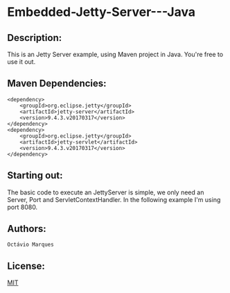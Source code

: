 # Embedded-Jetty-Server---Java

## Description:
This is an Jetty Server example, using Maven project in Java. You're free to use it out.

## Maven Dependencies:
```
<dependency>
    <groupId>org.eclipse.jetty</groupId>
    <artifactId>jetty-server</artifactId>
    <version>9.4.3.v20170317</version>
</dependency>
<dependency>
    <groupId>org.eclipse.jetty</groupId>
    <artifactId>jetty-servlet</artifactId>
    <version>9.4.3.v20170317</version>
</dependency>
```

## Starting out:
The basic code to execute an JettyServer is simple, we only need an Server, Port and ServletContextHandler. In the following example I'm using port 8080.

## Authors:
``` Octávio Marques ```

## License:
[MIT](https://choosealicense.com/licenses/mit/)
